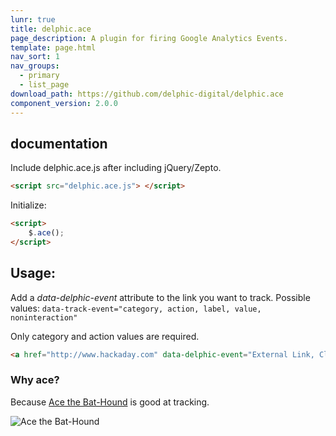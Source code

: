 ```yaml
---
lunr: true
title: delphic.ace
page_description: A plugin for firing Google Analytics Events.
template: page.html
nav_sort: 1
nav_groups:
  - primary
  - list_page
download_path: https://github.com/delphic-digital/delphic.ace
component_version: 2.0.0
---
```



## documentation

Include delphic.ace.js after including jQuery/Zepto.

```html
<script src="delphic.ace.js"> </script>
```

Initialize:

```html
<script>
	$.ace();
</script>
```

## Usage:

Add a *data-delphic-event* attribute to the link you want to track.
Possible values: `data-track-event="category, action, label, value, noninteraction"`

Only category and action values are required.

```html
<a href="http://www.hackaday.com" data-delphic-event="External Link, Click, Exited site with external link">HACKADAY</a>
```

### Why ace?

Because [Ace the Bat-Hound](http://www.comicvine.com/ace-the-bat-hound/4005-31302/) is good at tracking.

![Ace the Bat-Hound](http://static.comicvine.com/uploads/scale_small/1/14487/1288836-ace.jpg)
